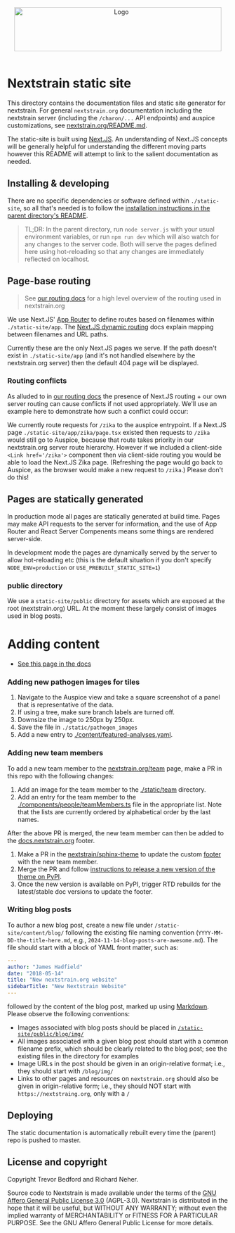 <div align="center">
    <img src="static/logos/nextstrain_should_be_svg.png" alt="Logo" width='472px' height='100px'/>
</div>

<br/>

# Nextstrain static site
This directory contains the documentation files and static site generator for nextstrain.
For general `nextstrain.org` documentation including the nextstrain server (including the `/charon/...` API endpoints) and auspice customizations, see [nextstrain.org/README.md](../README.md).

The static-site is built using [Next.JS](https://nextjs.org/).
An understanding of Next.JS concepts will be generally helpful for understanding the different moving parts however this README will attempt to link to the salient documentation as needed.


## Installing & developing

There are no specific dependencies or software defined within `./static-site`, so all that's needed is to follow the [installation instructions in the parent directory's README](../README.md#build-nextstrainorg-locally).

> TL;DR: In the parent directory, run `node server.js` with your usual environment variables, or run `npm run dev` which will also watch for any changes to the server code. Both will serve the pages defined here using hot-reloading so that any changes are immediately reflected on localhost.

## Page-base routing

> See [our routing docs](https://docs.nextstrain.org/projects/nextstrain-dot-org/en/latest/routing.html) for a high level overview of the routing used in nextstrain.org

We use Next.JS' [App Router](https://nextjs.org/docs/app) to define routes based on filenames within `./static-site/app`.
The [Next.JS dynamic routing](https://nextjs.org/docs/pages/building-your-application/routing/dynamic-routes) docs explain mapping between filenames and URL paths.

Currently these are the only Next.JS pages we serve. If the path doesn't exist in `./static-site/app` (and it's not handled elsewhere by the nextstrain.org server) then the default 404 page will be displayed.

### Routing conflicts

As alluded to in [our routing docs](https://docs.nextstrain.org/projects/nextstrain-dot-org/en/latest/routing.html) the presence of Next.JS routing + our own server routing can cause conflicts if not used appropriately.
We'll use an example here to demonstrate how such a conflict could occur:

We currently route requests for `/zika` to the auspice entrypoint.
If a Next.JS page `./static-site/app/zika/page.tsx` existed then requests to `/zika` would still go to Auspice, because that route takes priority in our nextstrain.org server route hierarchy.
However if we included a client-side `<Link href='/zika'>` component then via client-side routing you would be able to load the Next.JS Zika page. (Refreshing the page would go back to Auspice, as the browser would make a new request to `/zika`.)
Please don't do this!

## Pages are statically generated

In production mode all pages are statically generated at build time.
Pages may make API requests to the server for information, and the use of App Router and React Server Compenents means some things are rendered server-side.

In development mode the pages are dynamically served by the server to allow hot-reloading etc (this is the default situation if you don't specify `NODE_ENV=production` or `USE_PREBUILT_STATIC_SITE=1`)

### public directory

We use a `static-site/public` directory for assets which are exposed at the root (nextstrain.org) URL.
At the moment these largely consist of images used in blog posts.

# Adding content
* [See this page in the docs](https://nextstrain.org/docs/contributing/documentation)

### Adding new pathogen images for tiles
1. Navigate to the Auspice view and take a square screenshot of a panel that is representative of the data.
2. If using a tree, make sure branch labels are turned off.
3. Downsize the image to 250px by 250px.
4. Save the file in `./static/pathogen_images`
5. Add a new entry to [./content/featured-analyses.yaml](./content/featured-analyses.yaml).

### Adding new team members

To add a new team member to the [nextstrain.org/team](https://nextstrain.org/team) page, make a PR in this repo with the following changes:
1. Add an image for the team member to the [./static/team](./static/team) directory.
2. Add an entry for the team member to the [./components/people/teamMembers.ts](./components/people/teamMembers.ts) file in the appropriate list.
   Note that the lists are currently ordered by alphabetical order by the last names.

After the above PR is merged, the new team member can then be added to the [docs.nextstrain.org](https://docs.nextstrain.org) footer.
1. Make a PR in the [nextstrain/sphinx-theme](https://github.com/nextstrain/sphinx-theme) to update the custom [footer](https://github.com/nextstrain/sphinx-theme/blob/main/lib/nextstrain/sphinx/theme/footer.html) with the new team member.
2. Merge the PR and follow [instructions to release a new version of the theme on PyPI](https://github.com/nextstrain/sphinx-theme#releasing).
3. Once the new version is available on PyPI, trigger RTD rebuilds for the latest/stable doc versions to update the footer.

### Writing blog posts

To author a new blog post, create a new file under `/static-site/content/blog/` following the existing file naming convention (`YYYY-MM-DD-the-title-here.md`, e.g., `2024-11-14-blog-posts-are-awesome.md`). The file should start with a block of YAML front matter, such as:

``` yaml
---
author: "James Hadfield"
date: "2018-05-14"
title: "New nextstrain.org website"
sidebarTitle: "New Nextstrain Website"
---
```

followed by the content of the blog post, marked up using [Markdown](https://en.wikipedia.org/wiki/Markdown). Please observe the following conventions:

* Images associated with blog posts should be placed in [`/static-site/public/blog/img/`](./public/blog/img)
* All images associated with a given blog post should start with a common filename prefix, which should be clearly related to the blog post; see the existing files in the directory for examples
* Image URLs in the post should be given in an origin-relative format; i.e., they should start with `/blog/img/`
* Links to other pages and resources on `nextstrain.org` should also be given in origin-relative form; i.e., they should NOT start with `https://nextstraing.org`, only with a `/`

## Deploying
The static documentation is automatically rebuilt every time the (parent) repo is pushed to master.

## License and copyright

Copyright Trevor Bedford and Richard Neher.

Source code to Nextstrain is made available under the terms of the [GNU Affero General Public License 3.0](../LICENSE) (AGPL-3.0). Nextstrain is distributed in the hope that it will be useful, but WITHOUT ANY WARRANTY; without even the implied warranty of MERCHANTABILITY or FITNESS FOR A PARTICULAR PURPOSE.  See the GNU Affero General Public License for more details.
